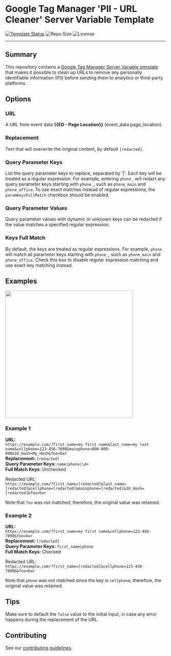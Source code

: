 # Google Tag Manager 'PII - URL Cleaner' Server Variable Template

[![Template Status](https://img.shields.io/badge/Community%20Template%20Gallery%20Status-published-green)](https://tagmanager.google.com/gallery/#/owners/justia/templates/gtm-pii-url-cleaner-server-variable) ![Repo Size](https://img.shields.io/github/repo-size/justia/gtm-pii-url-cleaner-server-variable) ![License](https://img.shields.io/github/license/justia/gtm-pii-url-cleaner-server-variable)

---

## Summary

This repository contains a [Google Tag Manager Server Variable template](https://developers.google.com/tag-manager/templates) that makes it possible to clean up URLs to remove any personally identifiable information (PII) before sending them to analytics or third-party platforms.

## Options

### URL
A URL from event data **{{ED - Page Location}}** (event_data.page_location).

### Replacement
Text that will overwrite the original content, by default `[redacted]`.

### Query Parameter Keys
List the query parameter keys to replace, separated by '|'. Each key will be treated as a regular expression. For example, entering `phone_` will redact any query parameter keys starting with `phone_`, such as `phone_main` and `phone_office`. To use exact matches instead of regular expressions, the `paramKeysFullMatch` checkbox should be enabled.

### Query Parameter Values
Query parameter values with dynamic or unknown keys can be redacted if the value matches a specified regular expression.

### Keys Full Match
By default, the keys are treated as regular expressions. For example, `phone_` will match all parameter keys starting with `phone_`, such as `phone_main` and `phone_office`. Check this box to disable regular expression matching and use exact key matching instead.

## Examples
<img src="images/example01.png" width=400>

### Example 1
**URL:**  
`https://example.com/?first_name=my first name&last_name=my last name&cellphone=123-456-7890&mainphone=000-000-000&10_Hash=My_Hash&foo=bar`    
**Replacement:** `[redacted]`  
**Query Parameter Keys:** `name|phone|\d+`  
**Full Match Keys**: Unchecked

Redacted URL:  
`https://example.com/?first_name=[redacted]&last_name=[redacted]&cellphone=[redacted]&mainphone=[redacted]&10_Hash=[redacted]&foo=bar`

Note that `foo` was not matched; therefore, the original value was retained.

### Example 2
**URL:**  
`https://example.com/?first_name=my first name&cellphone=123-456-7890&foo=bar`    
**Replacement:** `[redacted]`  
**Query Parameter Keys:** `first_name|phone`  
**Full Match Keys**: Checked

Redacted URL:  
`https://example.com/?first_name=[redacted]&cellphone=123-456-7890&&foo=bar`

Note that `phone` was not matched since the key is `cellphone`; therefore, the original value was retained.

## Tips
Make sure to default the `false` value to the initial input, in case any error happens during the replacement of the URL.

## Contributing
See our [contributing guidelines](CONTRIBUTING.md).
